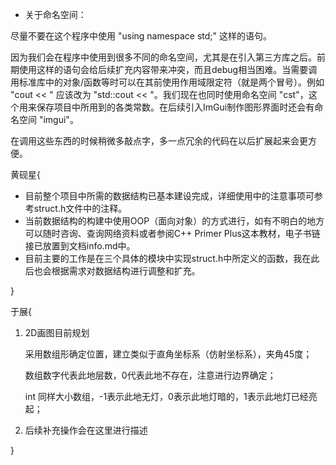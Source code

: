 * 关于命名空间：

尽量不要在这个程序中使用 "using namespace std;" 这样的语句。

因为我们会在程序中使用到很多不同的命名空间，尤其是在引入第三方库之后。前期使用这样的语句会给后续扩充内容带来冲突，而且debug相当困难。当需要调用标准库中的对象/函数等时可以在其前使用作用域限定符（就是两个冒号）。例如 "cout << " 应该改为 "std::cout << "。我们现在也同时使用命名空间 "cst"，这个用来保存项目中所用到的各类常数。在后续引入ImGui制作图形界面时还会有命名空间 "imgui"。

在调用这些东西的时候稍微多敲点字，多一点冗余的代码在以后扩展起来会更方便。

黄砚星{

* 目前整个项目中所需的数据结构已基本建设完成，详细使用中的注意事项可参考struct.h文件中的注释。
* 当前数据结构的构建中使用OOP（面向对象）的方式进行，如有不明白的地方可以随时咨询、查询网络资料或者参阅C++ Primer Plus这本教材，电子书链接已放置到文档info.md中。
* 目前主要的工作是在三个具体的模块中实现struct.h中所定义的函数，我在此后也会根据需求对数据结构进行调整和扩充。

}

于展{

1. 2D画图目前规划
    
	采用数组形确定位置，建立类似于直角坐标系（仿射坐标系），夹角45度；
	    
	数组数字代表此地层数，0代表此地不存在，注意进行边界确定；
	    
	int 同样大小数组，-1表示此地无灯，0表示此地灯暗的，1表示此地灯已经亮起；
    
2. 后续补充操作会在这里进行描述
    
}

